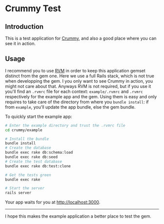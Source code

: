 # Crummy Test

## Introduction

This is a test application for [Crummy][crummy], and also a good place where you can see it in action.

  [crummy]: http://github.com/zachinglis/crummy

## Usage

I recommend you to use [RVM][rvm] in order to keep this application gemset distinct from the gem one. Here we use a full Rails stack, which is not true when developping the gem. I you only want to see Crummy in action, you might not care about that. Anyways RVM is not required, but if you use it you'll find an `.rvmrc` file for each context: `example/.rvmrc` and `.rvmrc` respectively for the example app and the gem. Using them is easy and only requires to take care of the directory from where you `bundle install`: if from `example`, you'll update the app bundle, else the gem bundle.

  [rvm]: https://rvm.io

To quickly start the example app:

```bash
# Enter the example directory and trust the .rvmrc file
cd crummy/example

# Install the bundle
bundle install
# Create the database
bundle exec rake db:schema:load
bundle exec rake db:seed
# Create the test database
bundle exec rake db:test:clone

# Get the tests green
bundle exec rake

# Start the server
rails server
```

Your app waits for you at [http://localhost:3000](http://localhost:3000).

* * *

I hope this makes the example application a better place to test the gem.
